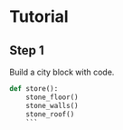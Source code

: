 # Tutorial

## Step 1
Build a city block with code. 

```python
def store():
    stone_floor()
    stone_walls()
    stone_roof()
    ```
